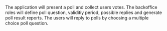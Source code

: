 The application will present a poll and collect users votes. 
The backoffice roles will define poll question, validitiy period, possible replies and generate poll result reports. 
The users will reply to polls by choosing a multiple choice poll question. 
